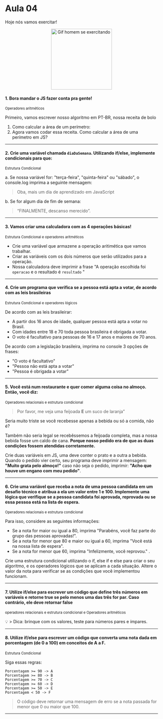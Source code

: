 # Aula 04

Hoje nós vamos exercitar!

<p align="center">
    <img alt="Gif homem se exercitando" src="https://anamaria.uol.com.br/amp-stories/6-dicas-para-treinar-em-casa/assets/11.gif" width=200 />
</p>

#### 1. Bora mandar o JS fazer conta pra gente!
<sub>Operadores aritméticos</sub>

Primeiro, vamos escrever nosso algoritmo em PT-BR, nossa receita de bolo
1. Como calcular a área de um perímetro:
2. Agora vamos codar essa receita. Como calcular a área de uma perímetro em JS?
---

#### 2. Crie uma variável chamada `diaDaSemana`. Utilizando if/else, implemente condicionais para que:
<sub>Estrutura Condicional</sub>
  
a. Se nossa variável for: "terça-feira", "quinta-feira" ou "sábado", o console.log imprima a seguinte mensagem:
  > Oba, mais um dia de aprendizado em JavaScript
  
b. Se for algum dia de fim de semana:  
  > “FINALMENTE, descanso merecido”.

---

#### 3. Vamos criar uma calculadora com as 4 operações básicas!
<sub>Estrutura Condicional e operadores aritméticos</sub>

- Crie uma variável que armazene a operação aritimética que vamos trabalhar.
- Criar as variáveis com os dois números que serão utilizados para a operação.
- Nossa calculadora deve imprimir a frase "A operação escolhida foi `operacao` e o resultado é `resultado` "

---

#### 4. Crie um programa que verifica se a pessoa está apta a votar, de acordo com as leis brasileiras
<sub>Estrutura Condicional e operadores lógicos</sub>

De acordo com as leis brasileirar:
- A partir dos 16 anos de idade, qualquer pessoa está apta a votar no Brasil.
- Com idades entre 18 e 70 toda pessoa brasileira é obrigada a votar.
- O voto é facultativo para pessoas de 16 e 17 anos e maiores de 70 anos.

De acordo com a legislação brasileira, imprima no console 3 opções de frases:
- "O voto é facultativo"
- "Pessoa não está apta a votar"
- "Pessoa é obrigada a votar"

---

#### 5. Você está num restaurante e quer comer alguma coisa no almoço. Então, você diz:
<sub>Operadores relacionais e estrutura condicional</sub>

 > Por favor, me veja uma feijoada **E** um suco de laranja”
 
Seria muito triste se você recebesse apenas a bebida ou só a comida, não é? 

Também não seria legal se recebêssemos a feijoada completa, mas a nossa bebida fosse um caldo de cana. **Porque nosso pedido era de que as duas condições fossem atendidas corretamente.**

Crie duas variáveis em JS, uma deve conter o prato e a outra a bebida. Quando o pedido vier certo, seu programa deve imprimir a mensagem: **"Muito grata pelo almoço!"** caso não seja o pedido, imprimir: **"Acho que houve um engano com meu pedido"**.

---

#### 6. Crie uma variável que receba a nota de uma pessoa candidata em um desafio técnico e atribua a ela um valor entre 1 e 100. Implemente uma lógica que verifique se a pessoa candidata foi aprovada, reprovada ou se essa pessoa está na lista de espera. 
<sub>Operadores relacionais e estrutura condicional</sub>

Para isso, considere as seguintes informações: 
* Se a nota for maior ou igual a 80, imprima "Parabéns, você faz parte do grupo das pessoas aprovadas!".
* Se a nota for menor que 80 e maior ou igual a 60, imprima "Você está na nossa lista de espera".
* Se a nota for menor que 60, imprima "Infelizmente, você reprovou." .

Crie uma estrutura condicional utilizando o if, else if e else para criar o seu algoritmo, e os operadores lógicos que se aplicam a cada situação. Altere o valor da nota para verificar se as condições que você implementou funcionam.

---

#### 7. Utilize if/else para escrever um código que define três números em variáveis e retorne true se pelo menos uma das três for par. Caso contrário, ele deve retornar false
<sub>operadores relacionais e estrutura condicional e  Operadores aritméticos</sub>

💡 > Dica: brinque com os valores, teste para números pares e ímpares.

---

#### 8. Utilize if/else para escrever um código que converta uma nota dada em porcentagem (de 0 a 100) em conceitos de A a F. 
<sub>Estrutura Condicional</sub>

  Siga essas regras:
  ```
  Porcentagem >= 90 -> A
  Porcentagem >= 80 -> B
  Porcentagem >= 70 -> C 
  Porcentagem >= 60 -> D 
  Porcentagem >= 50 -> E
  Porcentagem < 50 -> F
  ```

> O código deve retornar uma mensagem de erro se a nota passada for menor que 0 ou maior que 100.

---